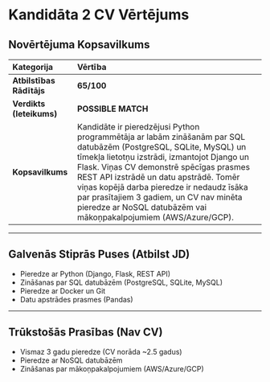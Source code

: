 # Kandidāta 2 CV Vērtējums

## Novērtējuma Kopsavilkums
| Kategorija | Vērtība |
| :--- | :--- |
| **Atbilstības Rādītājs** | **65/100** |
| **Verdikts (Ieteikums)** | **POSSIBLE MATCH** |
| **Kopsavilkums** | Kandidāte ir pieredzējusi Python programmētāja ar labām zināšanām par SQL datubāzēm (PostgreSQL, SQLite, MySQL) un tīmekļa lietotņu izstrādi, izmantojot Django un Flask. Viņas CV demonstrē spēcīgas prasmes REST API izstrādē un datu apstrādē. Tomēr viņas kopējā darba pieredze ir nedaudz īsāka par prasītajiem 3 gadiem, un CV nav minēta pieredze ar NoSQL datubāzēm vai mākoņpakalpojumiem (AWS/Azure/GCP). |

---

## Galvenās Stiprās Puses (Atbilst JD)
* Pieredze ar Python (Django, Flask, REST API)
* Zināšanas par SQL datubāzēm (PostgreSQL, SQLite, MySQL)
* Pieredze ar Docker un Git
* Datu apstrādes prasmes (Pandas)

---

## Trūkstošās Prasības (Nav CV)
* Vismaz 3 gadu pieredze (CV norāda ~2.5 gadus)
* Pieredze ar NoSQL datubāzēm
* Zināšanas par mākoņpakalpojumiem (AWS/Azure/GCP)

